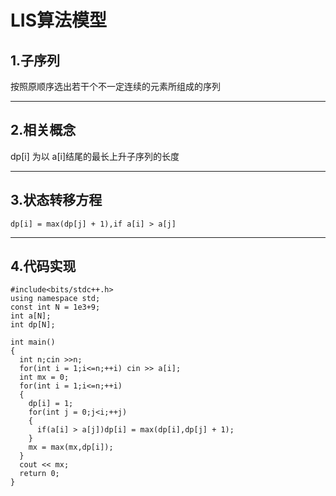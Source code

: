 # LIS算法模型

## 1.子序列
按照原顺序选出若干个不一定连续的元素所组成的序列

***

## 2.相关概念
dp[i] 为以 a[i]结尾的最长上升子序列的长度

***

## 3.状态转移方程
```
dp[i] = max(dp[j] + 1),if a[i] > a[j]
```

***

## 4.代码实现
```
#include<bits/stdc++.h>
using namespace std;
const int N = 1e3+9;
int a[N];
int dp[N];

int main()
{
  int n;cin >>n;
  for(int i = 1;i<=n;++i) cin >> a[i];
  int mx = 0;
  for(int i = 1;i<=n;++i)
  {
    dp[i] = 1;
    for(int j = 0;j<i;++j)
    {
      if(a[i] > a[j])dp[i] = max(dp[i],dp[j] + 1);
    }
    mx = max(mx,dp[i]);
  }
  cout << mx;
  return 0;
}
```

